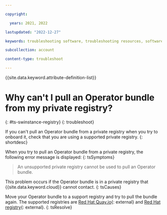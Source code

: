 ```yaml
---

copyright:

  years: 2021, 2022

lastupdated: "2022-12-27"

keywords: troubleshooting software, troubleshooting resources, software, operator, private registry, Red Hat, Quay

subcollection: account

content-type: troubleshoot

---
```



{{site.data.keyword.attribute-definition-list}}


# Why can't I pull an Operator bundle from my private registry?
{: #ts-swinstance-registry}
{: troubleshoot}

If you can't pull an Operator bundle from a private registry when you try to onboard it, check that you are using a supported private registry.
{: shortdesc}

When you try to pull an Operator bundle from a private registry, the following error message is displayed:
{: tsSymptoms}

> An unsupported private registry cannot be used to pull an Operator bundle.

This problem occurs if the Operator bundle is in a private registry that {{site.data.keyword.cloud}} cannot contact.
{: tsCauses}

Move your Operator bundle to a support registry and try to pull the bundle again. The supported registries are [Red Hat Quay.io](https://quay.io/){: external} and [Red Hat registry](https://registry.connect.redhat.com){: external}.
{: tsResolve}
